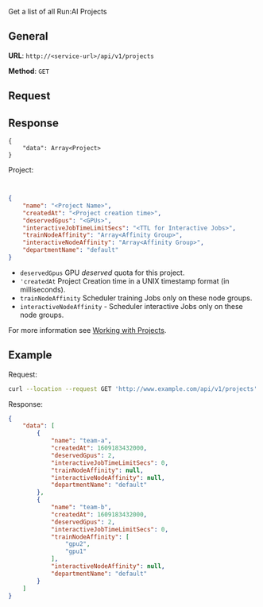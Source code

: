 Get a list of all Run:AI Projects

## General

__URL__:  `http://<service-url>/api/v1/projects`

__Method__: `GET`

## Request


## Response 
```
{
    "data": Array<Project>
}
```

Project:

``` json


{
    "name": "<Project Name>",
    "createdAt": "<Project creation time>",
    "deservedGpus": "<GPUs>",
    "interactiveJobTimeLimitSecs": "<TTL for Interactive Jobs>",
    "trainNodeAffinity": "Array<Affinity Group>",
    "interactiveNodeAffinity": "Array<Affinity Group>",
    "departmentName": "default"
}

```

* `deservedGpus` GPU _deserved_ quota for this project.
* `'createdAt` Project Creation time in a UNIX timestamp format (in milliseconds).
* `trainNodeAffinity` Scheduler training Jobs only on these node groups.
* `interactiveNodeAffinity`  - Scheduler interactive Jobs only on these node groups.


For more information see [Working with Projects](../../Administrator/Admin-User-Interface-Setup/Working-with-Projects.md).

## Example

Request:

``` bash
curl --location --request GET 'http://www.example.com/api/v1/projects' 
```

Response:

``` json
{
    "data": [
        {
            "name": "team-a",
            "createdAt": 1609183432000,
            "deservedGpus": 2,
            "interactiveJobTimeLimitSecs": 0,
            "trainNodeAffinity": null,
            "interactiveNodeAffinity": null,
            "departmentName": "default"
        },
        {
            "name": "team-b",
            "createdAt": 1609183432000,
            "deservedGpus": 2,
            "interactiveJobTimeLimitSecs": 0,
            "trainNodeAffinity": [
                "gpu2",
                "gpu1"
            ],
            "interactiveNodeAffinity": null,
            "departmentName": "default"
        }
    ]
}
```

